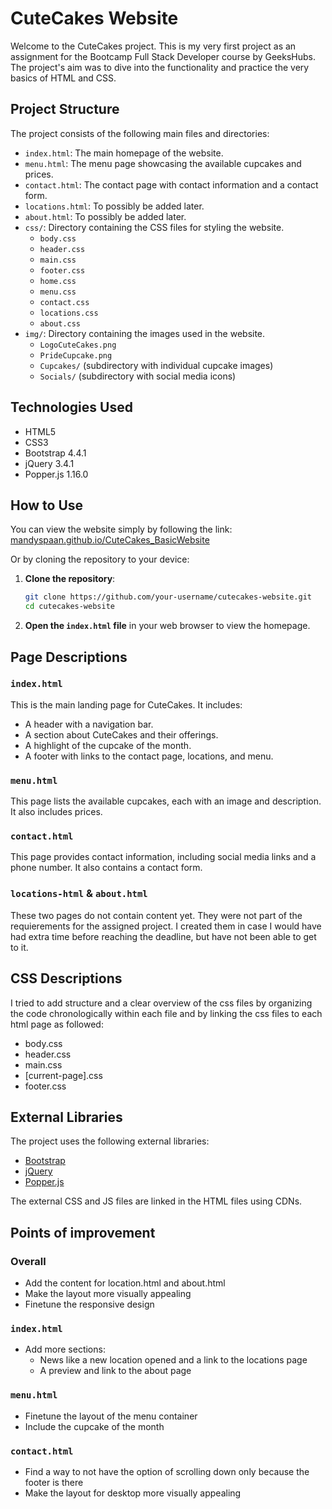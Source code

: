 # CuteCakes Website 

Welcome to the CuteCakes project. This is my very first project as an assignment for the Bootcamp Full Stack Developer course by GeeksHubs. The project's aim was to dive into the functionality and practice the very basics of HTML and CSS.

## Project Structure

The project consists of the following main files and directories:

- `index.html`: The main homepage of the website.
- `menu.html`: The menu page showcasing the available cupcakes and prices.
- `contact.html`: The contact page with contact information and a contact form.
- `locations.html`: To possibly be added later.
- `about.html`: To possibly be added later.
- `css/`: Directory containing the CSS files for styling the website.
  - `body.css`
  - `header.css`
  - `main.css`
  - `footer.css`
  - `home.css`
  - `menu.css`
  - `contact.css`
  - `locations.css`
  - `about.css`
- `img/`: Directory containing the images used in the website.
  - `LogoCuteCakes.png`
  - `PrideCupcake.png`
  - `Cupcakes/` (subdirectory with individual cupcake images)
  - `Socials/` (subdirectory with social media icons)

## Technologies Used

- HTML5
- CSS3
- Bootstrap 4.4.1
- jQuery 3.4.1
- Popper.js 1.16.0

## How to Use

You can view the website simply by following the link: [mandyspaan.github.io/CuteCakes_BasicWebsite](https://mandyspaan.github.io/CuteCakes_BasicWebsite/)

Or by cloning the repository to your device:

1. **Clone the repository**:
   ```sh
   git clone https://github.com/your-username/cutecakes-website.git
   cd cutecakes-website
   ```
2. **Open the `index.html` file** in your web browser to view the homepage.

## Page Descriptions

### `index.html`

This is the main landing page for CuteCakes. It includes:

- A header with a navigation bar.
- A section about CuteCakes and their offerings.
- A highlight of the cupcake of the month.
- A footer with links to the contact page, locations, and menu.

### `menu.html`

This page lists the available cupcakes, each with an image and description. It also includes prices.

### `contact.html`

This page provides contact information, including social media links and a phone number. It also contains a contact form.

### `locations-html` & `about.html`

These two pages do not contain content yet. They were not part of the requierements for the assigned project. I created them in case I would have had extra time before reaching the deadline, but have not been able to get to it.

## CSS Descriptions

I tried to add structure and a clear overview of the css files by organizing the code chronologically within each file and by linking the css files to each html page as followed:

- body.css
- header.css
- main.css
- [current-page].css
- footer.css

## External Libraries

The project uses the following external libraries:

- [Bootstrap](https://getbootstrap.com/)
- [jQuery](https://jquery.com/)
- [Popper.js](https://popper.js.org/)

The external CSS and JS files are linked in the HTML files using CDNs.

## Points of improvement

### Overall

- Add the content for location.html and about.html
- Make the layout more visually appealing
- Finetune the responsive design

### `index.html`

- Add more sections:
  - News like a new location opened and a link to the locations page
  - A preview and link to the about page

### `menu.html`

- Finetune the layout of the menu container
- Include the cupcake of the month

### `contact.html`

- Find a way to not have the option of scrolling down only because the footer is there
- Make the layout for desktop more visually appealing
